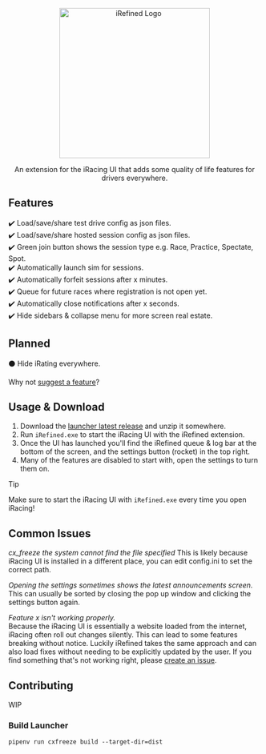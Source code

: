<p align="center">
  <img width="300" src="https://github.com/jason-murray/irefined/blob/main/extension/src/assets/logo.png?raw=true" alt="iRefined Logo"/>
</p>
<p align="center">
  An extension for the iRacing UI that adds some quality of life features for drivers everywhere.
</p>

## Features
:heavy_check_mark: Load/save/share test drive config as json files.  
:heavy_check_mark: Load/save/share hosted session config as json files.  
:heavy_check_mark: Green join button shows the session type e.g. Race, Practice, Spectate, Spot.  
:heavy_check_mark: Automatically launch sim for sessions.  
:heavy_check_mark: Automatically forfeit sessions after x minutes.  
:heavy_check_mark: Queue for future races where registration is not open yet.  
:heavy_check_mark: Automatically close notifications after x seconds.  
:heavy_check_mark: Hide sidebars & collapse menu for more screen real estate.

## Planned
:black_circle: Hide iRating everywhere.  

Why not [suggest a feature](https://github.com/jason-murray/irefined/issues/new?template=feature_request.md)?

## Usage & Download

1. Download the [launcher latest release](https://github.com/jason-murray/irefined/releases) and unzip it somewhere.
2. Run `iRefined.exe` to start the iRacing UI with the iRefined extension.
3. Once the UI has launched you'll find the iRefined queue & log bar at the bottom of the screen, and the settings button (rocket) in the top right.
4. Many of the features are disabled to start with, open the settings to turn them on.

> [!TIP]
> Make sure to start the iRacing UI with `iRefined.exe` every time you open iRacing!

## Common Issues

*cx_freeze the system cannot find the file specified*
This is likely because iRacing UI is installed in a different place, you can edit config.ini to set the correct path.

*Opening the settings sometimes shows the latest announcements screen.*  
This can usually be sorted by closing the pop up window and clicking the settings button again.

*Feature x isn't working properly.*  
Because the iRacing UI is essentially a website loaded from the internet, iRacing often roll out changes silently. This can lead to some features breaking without notice.
Luckily iRefined takes the same approach and can also load fixes without needing to be explicitly updated by the user. If you find something that's not working right, please [create an issue](https://github.com/jason-murray/irefined/issues/new?template=bug_report.md).

## Contributing
WIP

### Build Launcher
`pipenv run cxfreeze build --target-dir=dist`
